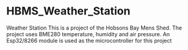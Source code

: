 # HBMS_Weather_Station
Weather Station
This is a project of the Hobsons Bay Mens Shed. The project uses BME280 temperature, humidity and air pressure.
An Esp32/8266 module is used as the microcontroller for this project
